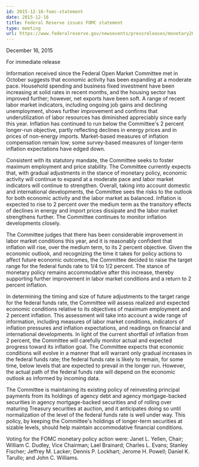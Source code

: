 ```yaml
---
id: 2015-12-16-fomc-statement
date: 2015-12-16
title: Federal Reserve issues FOMC statement
type: meeting
url: https://www.federalreserve.gov/newsevents/pressreleases/monetary20151216a.htm
---
```


December 16, 2015

For immediate release

Information received since the Federal Open Market Committee met in October suggests that economic activity has been expanding at a moderate pace. Household spending and business fixed investment have been increasing at solid rates in recent months, and the housing sector has improved further; however, net exports have been soft. A range of recent labor market indicators, including ongoing job gains and declining unemployment, shows further improvement and confirms that underutilization of labor resources has diminished appreciably since early this year. Inflation has continued to run below the Committee's 2 percent longer-run objective, partly reflecting declines in energy prices and in prices of non-energy imports. Market-based measures of inflation compensation remain low; some survey-based measures of longer-term inflation expectations have edged down.

Consistent with its statutory mandate, the Committee seeks to foster maximum employment and price stability. The Committee currently expects that, with gradual adjustments in the stance of monetary policy, economic activity will continue to expand at a moderate pace and labor market indicators will continue to strengthen. Overall, taking into account domestic and international developments, the Committee sees the risks to the outlook for both economic activity and the labor market as balanced. Inflation is expected to rise to 2 percent over the medium term as the transitory effects of declines in energy and import prices dissipate and the labor market strengthens further. The Committee continues to monitor inflation developments closely.

The Committee judges that there has been considerable improvement in labor market conditions this year, and it is reasonably confident that inflation will rise, over the medium term, to its 2 percent objective. Given the economic outlook, and recognizing the time it takes for policy actions to affect future economic outcomes, the Committee decided to raise the target range for the federal funds rate to 1/4 to 1/2 percent. The stance of monetary policy remains accommodative after this increase, thereby supporting further improvement in labor market conditions and a return to 2 percent inflation.

In determining the timing and size of future adjustments to the target range for the federal funds rate, the Committee will assess realized and expected economic conditions relative to its objectives of maximum employment and 2 percent inflation. This assessment will take into account a wide range of information, including measures of labor market conditions, indicators of inflation pressures and inflation expectations, and readings on financial and international developments. In light of the current shortfall of inflation from 2 percent, the Committee will carefully monitor actual and expected progress toward its inflation goal. The Committee expects that economic conditions will evolve in a manner that will warrant only gradual increases in the federal funds rate; the federal funds rate is likely to remain, for some time, below levels that are expected to prevail in the longer run. However, the actual path of the federal funds rate will depend on the economic outlook as informed by incoming data.

The Committee is maintaining its existing policy of reinvesting principal payments from its holdings of agency debt and agency mortgage-backed securities in agency mortgage-backed securities and of rolling over maturing Treasury securities at auction, and it anticipates doing so until normalization of the level of the federal funds rate is well under way. This policy, by keeping the Committee's holdings of longer-term securities at sizable levels, should help maintain accommodative financial conditions.

Voting for the FOMC monetary policy action were: Janet L. Yellen, Chair; William C. Dudley, Vice Chairman; Lael Brainard; Charles L. Evans; Stanley Fischer; Jeffrey M. Lacker; Dennis P. Lockhart; Jerome H. Powell; Daniel K. Tarullo; and John C. Williams.